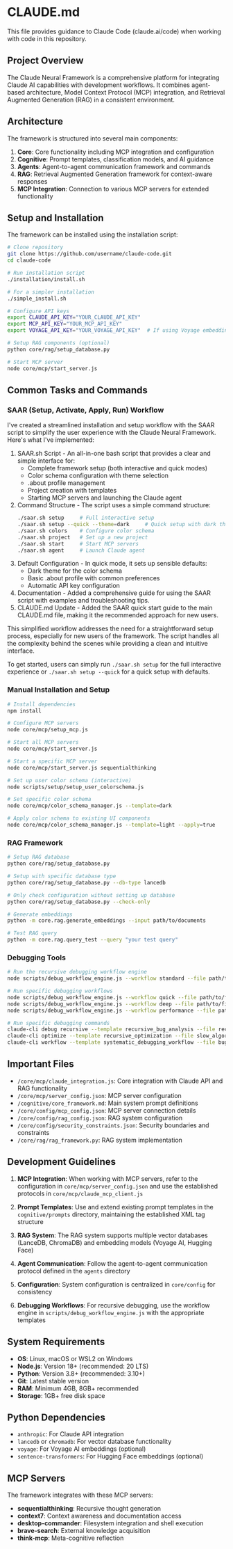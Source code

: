 # CLAUDE.md

This file provides guidance to Claude Code (claude.ai/code) when working with code in this repository.

## Project Overview

The Claude Neural Framework is a comprehensive platform for integrating Claude AI capabilities with development workflows. It combines agent-based architecture, Model Context Protocol (MCP) integration, and Retrieval Augmented Generation (RAG) in a consistent environment.

## Architecture

The framework is structured into several main components:

1. **Core**: Core functionality including MCP integration and configuration
2. **Cognitive**: Prompt templates, classification models, and AI guidance
3. **Agents**: Agent-to-agent communication framework and commands
4. **RAG**: Retrieval Augmented Generation framework for context-aware responses
5. **MCP Integration**: Connection to various MCP servers for extended functionality

## Setup and Installation

The framework can be installed using the installation script:

```bash
# Clone repository
git clone https://github.com/username/claude-code.git
cd claude-code

# Run installation script
./installation/install.sh

# For a simpler installation
./simple_install.sh

# Configure API keys
export CLAUDE_API_KEY="YOUR_CLAUDE_API_KEY"
export MCP_API_KEY="YOUR_MCP_API_KEY"
export VOYAGE_API_KEY="YOUR_VOYAGE_API_KEY"  # If using Voyage embeddings

# Setup RAG components (optional)
python core/rag/setup_database.py

# Start MCP server
node core/mcp/start_server.js
```

## Common Tasks and Commands

### SAAR (Setup, Activate, Apply, Run) Workflow

I've created a streamlined installation and setup workflow with the SAAR script to simplify the user experience with the Claude Neural Framework. Here's what I've implemented:

1. SAAR.sh Script - An all-in-one bash script that provides a clear and simple interface for:
   - Complete framework setup (both interactive and quick modes)
   - Color schema configuration with theme selection
   - .about profile management
   - Project creation with templates
   - Starting MCP servers and launching the Claude agent
2. Command Structure - The script uses a simple command structure:
   ```bash
   ./saar.sh setup     # Full interactive setup
   ./saar.sh setup --quick --theme=dark     # Quick setup with dark theme
   ./saar.sh colors    # Configure color schema
   ./saar.sh project   # Set up a new project
   ./saar.sh start     # Start MCP servers
   ./saar.sh agent     # Launch Claude agent
   ```
3. Default Configuration - In quick mode, it sets up sensible defaults:
   - Dark theme for the color schema
   - Basic .about profile with common preferences
   - Automatic API key configuration
4. Documentation - Added a comprehensive guide for using the SAAR script with examples and troubleshooting tips.
5. CLAUDE.md Update - Added the SAAR quick start guide to the main CLAUDE.md file, making it the recommended approach for new users.

This simplified workflow addresses the need for a straightforward setup process, especially for new users of the framework. The script handles all the complexity behind the scenes while providing a clean and intuitive interface.

To get started, users can simply run `./saar.sh setup` for the full interactive experience or `./saar.sh setup --quick` for a quick setup with defaults.

### Manual Installation and Setup

```bash
# Install dependencies
npm install

# Configure MCP servers
node core/mcp/setup_mcp.js

# Start all MCP servers
node core/mcp/start_server.js

# Start a specific MCP server
node core/mcp/start_server.js sequentialthinking

# Set up user color schema (interactive)
node scripts/setup/setup_user_colorschema.js

# Set specific color schema
node core/mcp/color_schema_manager.js --template=dark

# Apply color schema to existing UI components
node core/mcp/color_schema_manager.js --template=light --apply=true
```

### RAG Framework

```bash
# Setup RAG database
python core/rag/setup_database.py

# Setup with specific database type
python core/rag/setup_database.py --db-type lancedb

# Only check configuration without setting up database
python core/rag/setup_database.py --check-only

# Generate embeddings
python -m core.rag.generate_embeddings --input path/to/documents

# Test RAG query
python -m core.rag.query_test --query "your test query"
```

### Debugging Tools

```bash
# Run the recursive debugging workflow engine
node scripts/debug_workflow_engine.js --workflow standard --file path/to/file

# Run specific debugging workflows
node scripts/debug_workflow_engine.js --workflow quick --file path/to/file
node scripts/debug_workflow_engine.js --workflow deep --file path/to/file
node scripts/debug_workflow_engine.js --workflow performance --file path/to/file

# Run specific debugging commands
claude-cli debug recursive --template recursive_bug_analysis --file recursive_function.js
claude-cli optimize --template recursive_optimization --file slow_algorithm.py
claude-cli workflow --template systematic_debugging_workflow --file buggy_system.js
```

## Important Files

- `/core/mcp/claude_integration.js`: Core integration with Claude API and RAG functionality
- `/core/mcp/server_config.json`: MCP server configuration
- `/cognitive/core_framework.md`: Main system prompt definitions
- `/core/config/mcp_config.json`: MCP server connection details
- `/core/config/rag_config.json`: RAG system configuration
- `/core/config/security_constraints.json`: Security boundaries and constraints
- `/core/rag/rag_framework.py`: RAG system implementation

## Development Guidelines

1. **MCP Integration**: When working with MCP servers, refer to the configuration in `core/mcp/server_config.json` and use the established protocols in `core/mcp/claude_mcp_client.js`

2. **Prompt Templates**: Use and extend existing prompt templates in the `cognitive/prompts` directory, maintaining the established XML tag structure

3. **RAG System**: The RAG system supports multiple vector databases (LanceDB, ChromaDB) and embedding models (Voyage AI, Hugging Face)

4. **Agent Communication**: Follow the agent-to-agent communication protocol defined in the `agents` directory

5. **Configuration**: System configuration is centralized in `core/config` for consistency

6. **Debugging Workflows**: For recursive debugging, use the workflow engine in `scripts/debug_workflow_engine.js` with the appropriate templates

## System Requirements

- **OS**: Linux, macOS or WSL2 on Windows
- **Node.js**: Version 18+ (recommended: 20 LTS)
- **Python**: Version 3.8+ (recommended: 3.10+)
- **Git**: Latest stable version
- **RAM**: Minimum 4GB, 8GB+ recommended
- **Storage**: 1GB+ free disk space

## Python Dependencies

- `anthropic`: For Claude API integration
- `lancedb` or `chromadb`: For vector database functionality
- `voyage`: For Voyage AI embeddings (optional)
- `sentence-transformers`: For Hugging Face embeddings (optional)

## MCP Servers

The framework integrates with these MCP servers:

- **sequentialthinking**: Recursive thought generation
- **context7**: Context awareness and documentation access
- **desktop-commander**: Filesystem integration and shell execution
- **brave-search**: External knowledge acquisition
- **think-mcp**: Meta-cognitive reflection